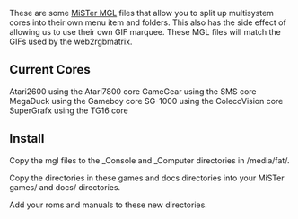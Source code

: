 These are some [MiSTer MGL](https://mister-devel.github.io/MkDocs_MiSTer/advanced/mgl/) files that allow you to split up multisystem cores into their own menu item and folders. This also has the side effect of allowing us to use their own GIF marquee.  These MGL files will match the GIFs used by the web2rgbmatrix.

Current Cores
-------
Atari2600 using the Atari7800 core
GameGear using the SMS core
MegaDuck using the Gameboy core
SG-1000 using the ColecoVision core
SuperGrafx using the TG16 core

Install
-------

Copy the mgl files to the _Console and _Computer directories in /media/fat/.

Copy the directories in these games and docs directories into your MiSTer games/ and docs/ directories.

Add your roms and manuals to these new directories.
